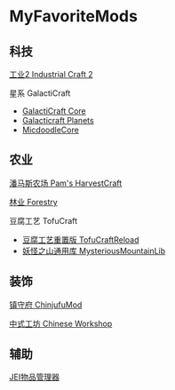 # MyFavoriteMods

## 科技
[工业2 Industrial Craft 2](https://www.mcmod.cn/class/2.html)

星系 GalactiCraft
* [GalactiCraft Core](https://www.mcmod.cn/class/194.html)
* [Galacticraft Planets](https://www.mcmod.cn/class/1845.html)
* [MicdoodleCore](https://www.mcmod.cn/class/1818.html)

## 农业
[潘马斯农场 Pam's HarvestCraft](https://www.mcmod.cn/class/218.html)

[林业 Forestry](https://www.mcmod.cn/class/5.html)

豆腐工艺 TofuCraft
* [豆腐工艺重置版 TofuCraftReload](https://www.mcmod.cn/class/1633.html)
* [妖怪之山通用库 MysteriousMountainLib](https://www.mcmod.cn/class/2303.html)

## 装饰
[镇守府 ChinjufuMod](https://www.mcmod.cn/class/1026.html)

[中式工坊 Chinese Workshop](https://www.mcmod.cn/class/891.html)

## 辅助
[JEI物品管理器](https://www.mcmod.cn/class/459.html)
